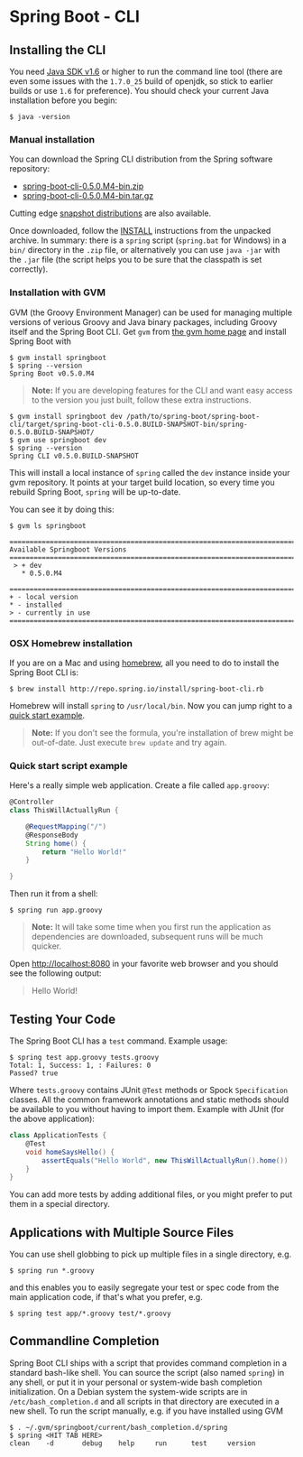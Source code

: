 # Spring Boot - CLI

## Installing the CLI

You need [Java SDK v1.6](http://www.java.com) or higher to run the command line tool
(there are even some issues with the `1.7.0_25` build of openjdk, so stick to earlier
builds or use `1.6` for preference). You should check your current Java installation
before you begin:

	$ java -version

### Manual installation
You can download the Spring CLI distribution from the Spring software repository:

* [spring-boot-cli-0.5.0.M4-bin.zip](http://repo.spring.io/milestone/org/springframework/boot/spring-boot-cli/0.5.0.M4/spring-boot-cli-0.5.0.M4-bin.zip)
* [spring-boot-cli-0.5.0.M4-bin.tar.gz](http://repo.spring.io/milestone/org/springframework/boot/spring-boot-cli/0.5.0.M4/spring-boot-cli-0.5.0.M4-bin.tar.gz)

Cutting edge [snapshot distributions](http://repo.spring.io/snapshot/org/springframework/boot/spring-boot-cli/)
are also available.

Once downloaded, follow the
[INSTALL](spring-boot-cli/src/main/content/INSTALL.txt) instructions
from the unpacked archive. In summary: there is a `spring` script
(`spring.bat` for Windows) in a `bin/` directory in the `.zip` file,
or alternatively you can use `java -jar` with the `.jar` file (the
script helps you to be sure that the classpath is set correctly).

### Installation with GVM

GVM (the Groovy Environment Manager) can be used for managing multiple
versions of verious Groovy and Java binary packages, including Groovy
itself and the Spring Boot CLI. Get `gvm` from
[the gvm home page](http://gvmtool.net) and install Spring Boot with

    $ gvm install springboot
    $ spring --version
    Spring Boot v0.5.0.M4
    
> **Note:** If you are developing features for the CLI and want easy access to the version you just built, follow these extra instructions.

    $ gvm install springboot dev /path/to/spring-boot/spring-boot-cli/target/spring-boot-cli-0.5.0.BUILD-SNAPSHOT-bin/spring-0.5.0.BUILD-SNAPSHOT/
   	$ gvm use springboot dev
   	$ spring --version
    Spring CLI v0.5.0.BUILD-SNAPSHOT
   	
This will install a local instance of `spring` called the `dev` instance inside your gvm repository. It points at your target build location, so every time you rebuild Spring Boot, `spring` will be up-to-date.

You can see it by doing this:

    $ gvm ls springboot

```
================================================================================
Available Springboot Versions
================================================================================
 > + dev                                                                           
   * 0.5.0.M4                                                                      

================================================================================
+ - local version
* - installed
> - currently in use
================================================================================
```

### OSX Homebrew installation
If you are on a Mac and using [homebrew](http://brew.sh/), all you need to do to install
the Spring Boot CLI is:

```
$ brew install http://repo.spring.io/install/spring-boot-cli.rb
```

Homebrew will install `spring` to `/usr/local/bin`. Now you can jump right to a
[quick start example](#quick-start-script-example).

> **Note:** If you don't see the formula, you're installation of brew might be
> out-of-date. Just execute `brew update` and try again.

### Quick start script example
Here's a really simple web application. Create a file called `app.groovy`:

```groovy
@Controller
class ThisWillActuallyRun {

	@RequestMapping("/")
	@ResponseBody
	String home() {
		return "Hello World!"
	}

}
```

Then run it from a shell:

```
$ spring run app.groovy
```

> **Note:** It will take some time when you first run the application as dependencies
> are downloaded, subsequent runs will be much quicker.

Open [http://localhost:8080](http://localhost:8080) in your favorite web browser and you
should see  the following output:
> Hello World!

## Testing Your Code

The Spring Boot CLI has a `test` command. Example usage:

```
$ spring test app.groovy tests.groovy
Total: 1, Success: 1, : Failures: 0
Passed? true
```

Where `tests.groovy` contains JUnit `@Test` methods or Spock
`Specification` classes. All the common framework annotations and
static methods should be available to you without having to import
them. Example with JUnit (for the above application):

```groovy
class ApplicationTests {
    @Test
    void homeSaysHello() {
        assertEquals("Hello World", new ThisWillActuallyRun().home())
    }
}
```

You can add more tests by adding additional
files, or you might prefer to put them in a special directory.

## Applications with Multiple Source Files

You can use shell globbing to pick up multiple files in a single
directory, e.g.

```
$ spring run *.groovy
```

and this enables you to easily segregate your test or spec code from
the main application code, if that's what you prefer, e.g.

```
$ spring test app/*.groovy test/*.groovy
```

## Commandline Completion

Spring Boot CLI ships with a script that provides command completion
in a standard bash-like shell. You can source the script (also named
`spring`) in any shell, or put it in your personal or system-wide bash
completion initialization.  On a Debian system the system-wide scripts
are in `/etc/bash_completion.d` and all scripts in that directory are
executed in a new shell.  To run the script manually, e.g. if you have
installed using GVM

```
$ . ~/.gvm/springboot/current/bash_completion.d/spring
$ spring <HIT TAB HERE>
clean    -d       debug    help     run      test     version
```
